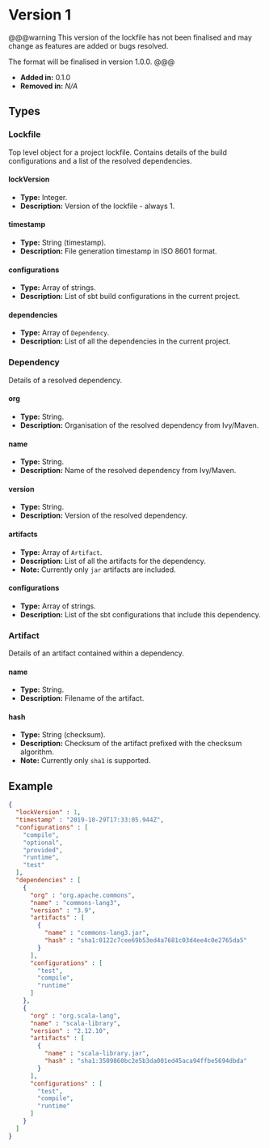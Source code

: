 # Version 1

@@@warning
This version of the lockfile has not been finalised and may change as features are added or bugs resolved.

The format will be finalised in version 1.0.0.
@@@

* **Added in:** 0.1.0
* **Removed in:** _N/A_

## Types

### Lockfile

Top level object for a project lockfile. Contains details of the build configurations and a list of the resolved
dependencies.

#### lockVersion

* **Type:** Integer.
* **Description:** Version of the lockfile - always 1.

#### timestamp

* **Type:** String (timestamp).
* **Description:** File generation timestamp in ISO 8601 format.

#### configurations

* **Type:** Array of strings.
* **Description:** List of sbt build configurations in the current project.

#### dependencies

* **Type:** Array of `Dependency`.
* **Description:** List of all the dependencies in the current project. 

### Dependency

Details of a resolved dependency.

#### org

* **Type:** String.
* **Description:** Organisation of the resolved dependency from Ivy/Maven.

#### name

* **Type:** String.
* **Description:** Name of the resolved dependency from Ivy/Maven. 

#### version

* **Type:** String.
* **Description:** Version of the resolved dependency.

#### artifacts

* **Type:** Array of `Artifact`.
* **Description:** List of all the artifacts for the dependency.
* **Note:** Currently only `jar` artifacts are included.

#### configurations

* **Type:** Array of strings.
* **Description:** List of the sbt configurations that include this dependency.

### Artifact

Details of an artifact contained within a dependency.

#### name

* **Type:** String.
* **Description:** Filename of the artifact.

#### hash

* **Type:** String (checksum).
* **Description:** Checksum of the artifact prefixed with the checksum algorithm.
* **Note:** Currently only `sha1` is supported.

## Example

```json
{
  "lockVersion" : 1,
  "timestamp" : "2019-10-29T17:33:05.944Z",
  "configurations" : [
    "compile",
    "optional",
    "provided",
    "runtime",
    "test"
  ],
  "dependencies" : [
    {
      "org" : "org.apache.commons",
      "name" : "commons-lang3",
      "version" : "3.9",
      "artifacts" : [
        {
          "name" : "commons-lang3.jar",
          "hash" : "sha1:0122c7cee69b53ed4a7681c03d4ee4c0e2765da5"
        }
      ],
      "configurations" : [
        "test",
        "compile",
        "runtime"
      ]
    },
    {
      "org" : "org.scala-lang",
      "name" : "scala-library",
      "version" : "2.12.10",
      "artifacts" : [
        {
          "name" : "scala-library.jar",
          "hash" : "sha1:3509860bc2e5b3da001ed45aca94ffbe5694dbda"
        }
      ],
      "configurations" : [
        "test",
        "compile",
        "runtime"
      ]
    }
  ]
}
```